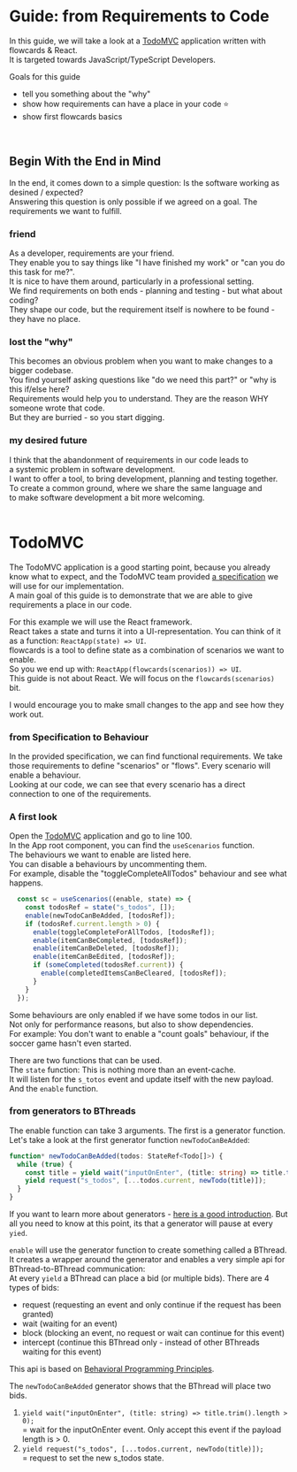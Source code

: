 # Guide: from Requirements to Code

In this guide, we will take a look at a [TodoMVC](https://codesandbox.io/s/todomvc-final-qnfjr) application written with flowcards & React.<br/>
It is targeted towards JavaScript/TypeScript Developers.<br/>

Goals for this guide
- tell you something about the "why"
- show how requirements can have a place in your code ⭐
- show first flowcards basics
<br/>

## Begin With the End in Mind

In the end, it comes down to a simple question: Is the software working as desined / expected?<br/>
Answering this question is only possible if we agreed on a goal. The requirements we want to fulfill.<br/>

### friend

As a developer, requirements are your friend.<br/>
They enable you to say things like "I have finished my work" or "can you do this task for me?".<br/>
It is nice to have them around, particularly in a professional setting.<br/>
We find requirements on both ends - planning and testing - but what about coding?<br/>
They shape our code, but the requirement itself is nowhere to be found - they have no place.<br/>

### lost the "why"

This becomes an obvious problem when you want to make changes to a bigger codebase.<br/>
You find yourself asking questions like "do we need this part?" or "why is this if/else here?<br/>
Requirements would help you to understand. They are the reason WHY someone wrote that code.<br/>
But they are burried - so you start digging.<br/>

### my desired future

I think that the abandonment of requirements in our code leads to<br/> 
a systemic problem in software development.<br/>
I want to offer a tool, to bring development, planning and testing together.<br/>
To create a common ground, where we share the same language and<br/> 
to make software development a bit more welcoming.<br/>
<br/>

# TodoMVC

The TodoMVC application is a good starting point, because you already know what to expect, and the TodoMVC team provided [a specification](https://github.com/tastejs/todomvc/blob/master/app-spec.md#functionality) we will use for our implementation.<br/>
A main goal of this guide is to demonstrate that we are able to give requirements a place in our code.<br/>

For this example we will use the React framework.<br>
React takes a state and turns it into a UI-representation. You can think of it as a function: `ReactApp(state) => UI`.<br/>
flowcards is a tool to define state as a combination of scenarios we want to enable.<br/>
So you we end up with: `ReactApp(flowcards(scenarios)) => UI`.<br/>
This guide is not about React. We will focus on the `flowcards(scenarios)` bit.<br/>

I would encourage you to make small changes to the app and see how they work out.<br/>

### from Specification to Behaviour
In the provided specification, we can find functional requirements. We take those requirements to define "scenarios" or "flows". Every scenario will enable a behaviour.<br/>
Looking at our code, we can see that every scenario has a direct connection to one of the requirements.<br/>

### A first look

Open the [TodoMVC](https://codesandbox.io/s/todomvc-final-qnfjr) application and go to line 100.<br/>
In the App root component, you can find the `useScenarios` function.<br/>
The behaviours we want to enable are listed here.<br/>
You can disable a behaviours by uncommenting them.<br/>
For example, disable the "toggleCompleteAllTodos" behaviour and see what happens.<br/>

```ts
  const sc = useScenarios((enable, state) => {
    const todosRef = state("s_todos", []);
    enable(newTodoCanBeAdded, [todosRef]);
    if (todosRef.current.length > 0) {
      enable(toggleCompleteForAllTodos, [todosRef]);
      enable(itemCanBeCompleted, [todosRef]);
      enable(itemCanBeDeleted, [todosRef]);
      enable(itemCanBeEdited, [todosRef]);
      if (someCompleted(todosRef.current)) {
        enable(completedItemsCanBeCleared, [todosRef]);
      }
    }
  });
```

Some behaviours are only enabled if we have some todos in our list.<br/>
Not only for performance reasons, but also to show dependencies.<br/>
For example: You don't want to enable a "count goals" behaviour, if the soccer game hasn't even started.<br/>

There are two functions that can be used.<br/>
The `state` function: This is nothing more than an event-cache.<br/>
It will listen for the `s_totos` event and update itself with the new payload.<br/>
And the `enable` function.<br/>

### from generators to BThreads

The enable function can take 3 arguments. The first is a generator function.<br/>
Let's take a look at the first generator function `newTodoCanBeAdded`:
```ts
function* newTodoCanBeAdded(todos: StateRef<Todo[]>) {
  while (true) {
    const title = yield wait("inputOnEnter", (title: string) => title.trim().length > 0);
    yield request("s_todos", [...todos.current, newTodo(title)]);
  }
}
```
If you want to learn more about generators - [here is a good introduction](https://medium.com/dailyjs/a-simple-guide-to-understanding-javascript-es6-generators-d1c350551950). But all you need to know at this point, its that a generator will pause at every `yied`.<br/>

`enable` will use the generator function to create something called a BThread.<br/>
It creates a wrapper around the generator and enables a very simple api for BThread-to-BThread communication:<br/>
At every `yield` a BThread can place a bid (or multiple bids). There are 4 types of bids:
- request  (requesting an event and only continue if the request has been granted)
- wait (waiting for an event)
- block (blocking an event, no request or wait can continue for this event)
- intercept (continue this BThread only - instead of other BThreads waiting for this event)

This api is based on [Behavioral Programming Principles](http://www.wisdom.weizmann.ac.il/~bprogram/more.html).<br/>

The `newTodoCanBeAdded` generator shows that the BThread will place two bids.<br/>
1. `yield wait("inputOnEnter", (title: string) => title.trim().length > 0);`<br/>
   = wait for the inputOnEnter event. Only accept this event if the payload length is > 0.
2. `yield request("s_todos", [...todos.current, newTodo(title)]);`<br/>
   = request to set the new s_todos state.

